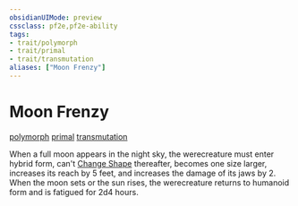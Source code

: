 ```yaml
---
obsidianUIMode: preview
cssclass: pf2e,pf2e-ability
tags:
- trait/polymorph
- trait/primal
- trait/transmutation
aliases: ["Moon Frenzy"]
---
```

# Moon Frenzy
[polymorph](rules/traits/polymorph.md)  [primal](rules/traits/primal.md)  [transmutation](rules/traits/transmutation.md)  

When a full moon appears in the night sky, the werecreature must enter hybrid form, can't [Change Shape](rules/abilities/change-shape.md) thereafter, becomes one size larger, increases its reach by 5 feet, and increases the damage of its jaws by 2. When the moon sets or the sun rises, the werecreature returns to humanoid form and is fatigued for 2d4 hours.